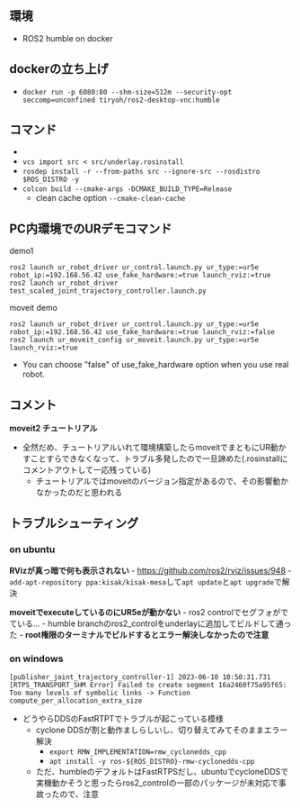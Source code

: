 ## 環境
- ROS2 humble on docker

## dockerの立ち上げ
- `docker run -p 6080:80 --shm-size=512m --security-opt seccomp=unconfined tiryoh/ros2-desktop-vnc:humble`
## コマンド
- 
- `vcs import src < src/underlay.rosinstall`
- `rosdep install -r --from-paths src --ignore-src --rosdistro $ROS_DISTRO -y`
- `colcon build --cmake-args -DCMAKE_BUILD_TYPE=Release`
    - clean cache option `--cmake-clean-cache`
## PC内環境でのURデモコマンド
demo1
```
ros2 launch ur_robot_driver ur_control.launch.py ur_type:=ur5e robot_ip:=192.168.56.42 use_fake_hardware:=true launch_rviz:=true
ros2 launch ur_robot_driver test_scaled_joint_trajectory_controller.launch.py
```

moveit demo
```
ros2 launch ur_robot_driver ur_control.launch.py ur_type:=ur5e robot_ip:=192.168.56.42 use_fake_hardware:=true launch_rviz:=false
ros2 launch ur_moveit_config ur_moveit.launch.py ur_type:=ur5e launch_rviz:=true
```

- You can choose "false" of  use_fake_hardware option when you use real robot.

## コメント
**moveit2 チュートリアル**
- 全然だめ、チュートリアルいれて環境構築したらmoveitでまともにUR動かすことすらできなくなって、トラブル多発したので一旦諦めた(.rosinstallにコメントアウトして一応残っている)
  - チュートリアルではmoveitのバージョン指定があるので、その影響動かなかったのだと思われる

## トラブルシューティング
### on ubuntu
**RVizが真っ暗で何も表示されない**
    - https://github.com/ros2/rviz/issues/948
    - `add-apt-repository ppa:kisak/kisak-mesa`して`apt update`と`apt upgrade`で解決

**moveitでexecuteしているのにUR5eが動かない**
    - ros2 controlでセグフォがでている...
    - humble branchのros2_controlをunderlayに追加してビルドして通った
    - **root権限のターミナルでビルドするとエラー解決しなかったので注意**


### on windows
```
[publisher_joint_trajectory_controller-1] 2023-06-10 10:50:31.731 [RTPS_TRANSPORT_SHM Error] Failed to create segment 16a2460f75a95f65: Too many levels of symbolic links -> Function compute_per_allocation_extra_size
```
- どうやらDDSのFastRTPTでトラブルが起こっている模様
  - cyclone DDSが割と動作ましらしいし、切り替えてみてそのままエラー解決
    - `export RMW_IMPLEMENTATION=rmw_cyclonedds_cpp`
    - `apt install -y ros-${ROS_DISTRO}-rmw-cyclonedds-cpp`
  - ただ、humbleのデフォルトはFastRTPSだし、ubuntuでcycloneDDSで実機動かそうと思ったらros2_controlの一部のパッケージが未対応で事故ったので、注意